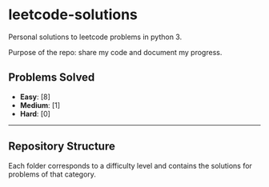 # leetcode-solutions

Personal solutions to leetcode problems in python 3.

Purpose of the repo: share my code and document my progress.

## Problems Solved

- **Easy**: [8]  <!-- Placeholder for Easy problems count -->
- **Medium**: [1] <!-- Placeholder for Medium problems count -->
- **Hard**: [0]   <!-- Placeholder for Hard problems count -->

---

## Repository Structure

Each folder corresponds to a difficulty level and contains the solutions for problems of that category.



